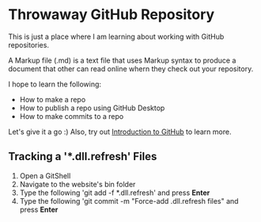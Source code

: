 # Throwaway GitHub Repository 

This is just a place where I am learning about working with GitHub repositories.

A Markup file (.md) is a text file that uses Markup syntax to produce a document that other can read online whern they check out your repository. 

I hope to learn the following: 

- How to make a repo 
- How to publish a repo using GitHub Desktop
- How to make commits to a repo 

Let's give it a go :) Also, try out [Introduction to GitHub](https://github.io/on-demand) to learn more.

## Tracking a '*.dll.refresh' Files 

1. Open a GitShell 
2. Navigate to the website's bin folder 
3. Type the following 'git add -f *.dll.refresh' and press **Enter** 
4. Type the following 'git commit -m "Force-add .dll.refresh files" and press **Enter**